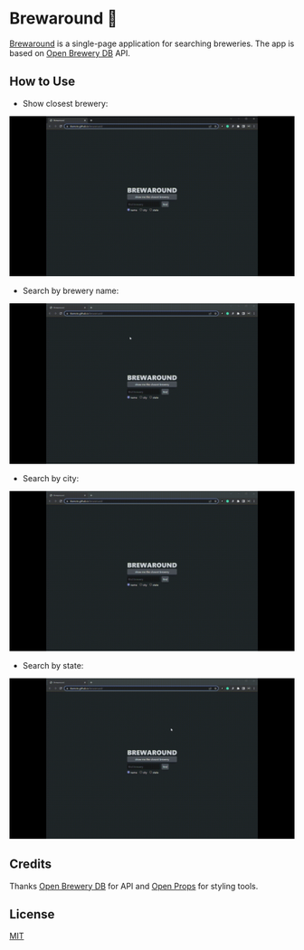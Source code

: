 # Brewaround :beers:

[Brewaround](https://www.titamoto.github.io/brewaround) is a single-page application for searching breweries.
The app is based on [Open Brewery DB](https://www.openbrewerydb.org/) API.

## How to Use

- Show closest brewery:

![Show closest brewery demo](demogifs/showClosestBrewery.gif)

- Search by brewery name:

![Search by brewery name demo](demogifs/searchByName.gif)

- Search by city:

![Search by city demo](demogifs/searchByCity.gif)

- Search by state:

![Search by state demo](demogifs/searchByState.gif)

## Credits

Thanks [Open Brewery DB](https://www.openbrewerydb.org/) for API and [Open Props](https://open-props.style/) for styling tools.

## License

[MIT](https://choosealicense.com/licenses/mit/)